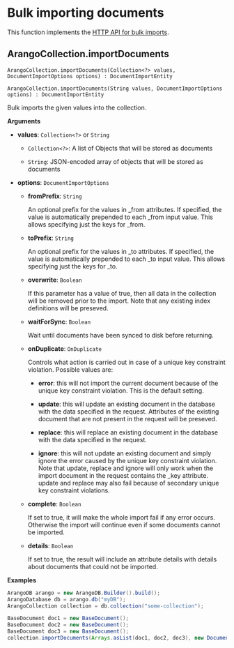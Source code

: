 <!-- don't edit here, it's from https://@github.com/arangodb/arangodb-java-driver.git / docs/Drivers/ -->
# Bulk importing documents

This function implements the
[HTTP API for bulk imports](../../../..//HTTP/BulkImports/index.html).

## ArangoCollection.importDocuments

```
ArangoCollection.importDocuments(Collection<?> values, DocumentImportOptions options) : DocumentImportEntity
```

```
ArangoCollection.importDocuments(String values, DocumentImportOptions options) : DocumentImportEntity
```

Bulk imports the given values into the collection.

**Arguments**

- **values**: `Collection<?>` or `String`

  - `Collection<?>`: A list of Objects that will be stored as documents

  - `String`: JSON-encoded array of objects that will be stored as documents

- **options**: `DocumentImportOptions`

  - **fromPrefix**: `String`

    An optional prefix for the values in \_from attributes. If specified, the value is automatically prepended to each \_from input value. This allows specifying just the keys for \_from.

  - **toPrefix**: `String`

    An optional prefix for the values in \_to attributes. If specified, the value is automatically prepended to each \_to input value. This allows specifying just the keys for \_to.

  - **overwrite**: `Boolean`

    If this parameter has a value of true, then all data in the collection will be removed prior to the import. Note that any existing index definitions will be preseved.

  - **waitForSync**: `Boolean`

    Wait until documents have been synced to disk before returning.

  - **onDuplicate**: `OnDuplicate`

    Controls what action is carried out in case of a unique key constraint violation. Possible values are:

    - **error**: this will not import the current document because of the unique key constraint violation. This is the default setting.

    - **update**: this will update an existing document in the database with the data specified in the request. Attributes of the existing document that are not present in the request will be preseved.

    - **replace**: this will replace an existing document in the database with the data specified in the request.

    - **ignore**: this will not update an existing document and simply ignore the error caused by the unique key constraint violation. Note that update, replace and ignore will only work when the import document in the request contains the \_key attribute. update and replace may also fail because of secondary unique key constraint violations.

  - **complete**: `Boolean`

    If set to true, it will make the whole import fail if any error occurs. Otherwise the import will continue even if some documents cannot be imported.

  - **details**: `Boolean`

    If set to true, the result will include an attribute details with details about documents that could not be imported.

**Examples**

```Java
ArangoDB arango = new ArangoDB.Builder().build();
ArangoDatabase db = arango.db("myDB");
ArangoCollection collection = db.collection("some-collection");

BaseDocument doc1 = new BaseDocument();
BaseDocument doc2 = new BaseDocument();
BaseDocument doc3 = new BaseDocument();
collection.importDocuments(Arrays.asList(doc1, doc2, doc3), new DocumentImportOptions());
```
